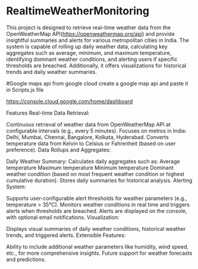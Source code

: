 # RealtimeWeatherMonitoring
This project is designed to retrieve real-time weather data from the OpenWeatherMap API(https://openweathermap.org/api) and provide insightful summaries and alerts for various metropolitan cities in India. The system is capable of rolling up daily weather data, calculating key aggregates such as average, minimum, and maximum temperature, identifying dominant weather conditions, and alerting users if specific thresholds are breached. Additionally, it offers visualizations for historical trends and daily weather summaries.

#Google maps api
from google cloud create a google map api and paste it in Scripts.js file

   
https://console.cloud.google.com/home/dashboard

Features
Real-time Data Retrieval:

Continuous retrieval of weather data from OpenWeatherMap API at configurable intervals (e.g., every 5 minutes).
Focuses on metros in India: Delhi, Mumbai, Chennai, Bangalore, Kolkata, Hyderabad.
Converts temperature data from Kelvin to Celsius or Fahrenheit (based on user preference).
Data Rollups and Aggregates:

Daily Weather Summary:
Calculates daily aggregates such as:
Average temperature
Maximum temperature
Minimum temperature
Dominant weather condition (based on most frequent weather condition or highest cumulative duration).
Stores daily summaries for historical analysis.
Alerting System:

Supports user-configurable alert thresholds for weather parameters (e.g., temperature > 35°C).
Monitors weather conditions in real time and triggers alerts when thresholds are breached.
Alerts are displayed on the console, with optional email notifications.
Visualization:

Displays visual summaries of daily weather conditions, historical weather trends, and triggered alerts.
Extensible Features:

Ability to include additional weather parameters like humidity, wind speed, etc., for more comprehensive insights.
Future support for weather forecasts and predictions.
